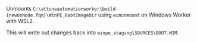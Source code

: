 Unmounts `C:\attuneautomationworker\build-{newOsNode.fqn}\WinPE_BootImageDir` using `wimunmount` on Windows Worker with WSL2.

This will write out changes back into `winpe_staging\SOURCES\BOOT.WIM`.